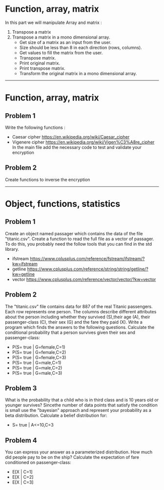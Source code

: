 # Function, array, matrix
In this part we will manipulate Array and matrix :

1. Transpose a matrix
2. Transpose a matrix in a mono dimensional array.
    * Get size of a matrix as an input from the user.
    * Size should be less than 8 in each direction (rows, columns).
    * Get values to fill the matrix from the user.
    * Transpose matrix.
    * Print original matrix.
    * Print transpose matrix.
    * Transform the original matrix in a mono dimensional array.

******************

# Function, array, matrix
## Problem 1
Write the following functions :
* Caesar cipher https://en.wikipedia.org/wiki/Caesar_cipher
* Vigenere cipher https://en.wikipedia.org/wiki/Vigen%C3%A8re_cipher
In the main file add the necessary code to test and validate your encryption
## Problem 2
Create functions to inverse the encryption

***
# Object, functions, statistics
## Problem 1
Create an object named passager which contains the data of the file "titanic.csv". Create a function to read the full file as a vector of passager. To do this, you probably need the follow tools that you can find in the std library.
 * ifstream https://www.cplusplus.com/reference/fstream/ifstream/?kw=ifstream
 * getline https://www.cplusplus.com/reference/string/string/getline/?kw=getline
 * vector https://www.cplusplus.com/reference/vector/vector/?kw=vector
## Problem 2
The "titanic.csv" file contains data for 887 of the real Titanic passengers. Each row represents one person. The columns describe different attributes about the person including whether they survived (S),their age (A), their passenger-class (C), their sex (G) and the fare they paid (X).
Write a program which finds the answers to the following questions. Calculate the conditional probability that a person survives given their sex and passenger-class:
* P(S= true | G=female,C=1)
* P(S= true | G=female,C=2)
* P(S= true | G=female,C=3)
* P(S= true | G=male,C=1)
* P(S= true | G=male,C=2)
* P(S= true | G=male,C=3)
## Problem 3
What is the probability that a child who is in third class and is 10 years old or younger survives? Sincethe number of data points that satisfy the condition is small use the "bayesian" approach and represent your probability as a beta distribution.
Calculate a belief distribution for:
* S= true | A<=10,C=3

## Problem 4
You can express your answer as a parameterized distribution. How much did people pay to be on the ship? Calculate the expectation of fare conditioned on passenger-class:
* E[X | C=1]
* E[X | C=2]
* E[X | C=3]
